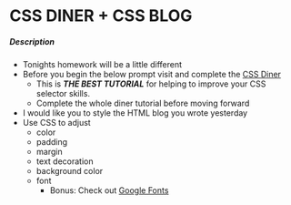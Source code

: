 # CSS DINER + CSS BLOG

##### Description

* Tonights homework will be a little different
* Before you begin the below prompt visit and complete the [CSS Diner](http://flukeout.github.io/)
	* This is ***THE BEST TUTORIAL*** for helping to improve your CSS selector skills.
	* Complete the whole diner tutorial before moving forward
* I would like you to style the HTML blog you wrote yesterday
* Use CSS to adjust
	* color
	* padding
	* margin
	* text decoration
	* background color
	* font
		* Bonus: Check out [Google Fonts](https://www.google.com/fonts)